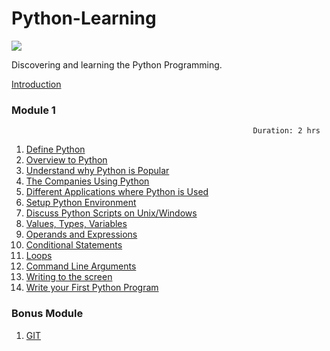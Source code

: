 # Python-Learning

![](https://www.python.org/static/img/python-logo.png)

Discovering and learning the Python Programming.

[Introduction](Introduction.md)

### Module 1                                 
                                                          Duration: 2 hrs

1.  [Define Python](/Module-1/1_define_python.md)
2.  [Overview to Python](/Module-1/2_overview_to_python.md)
3.  [Understand why Python is Popular](/Module-1/3_popularity_and_applications.md)
4.  [The Companies Using Python](/Module-1/3_popularity_and_applications.md)
5.  [Different Applications where Python is Used](/Module-1/3_popularity_and_applications.md)
6.  [Setup Python Environment](/Module-1/4_setup_python_environment.md)
7.  [Discuss Python Scripts on Unix/Windows](/Module-1/4_setup_python_environment.md)
8.  [Values, Types, Variables](/Module-1/5_variables_to_expressions.md)
9.  [Operands and Expressions](/Module-1/5_variables_to_expressions.md)
10. [Conditional Statements](/Module-1/6_loops_and_conditions.md)
11. [Loops](/Module-1/6_loops_and_conditions.md)
12. [Command Line Arguments](/Module-1/7_command_line_and_python_program.md)
13. [Writing to the screen](/Module-1/7_command_line_and_python_program.md)
14. [Write your First Python Program](/Module-1/7_command_line_and_python_program.md)


### Bonus Module
1. [GIT](/Module-6/1_introduction_git.md)
